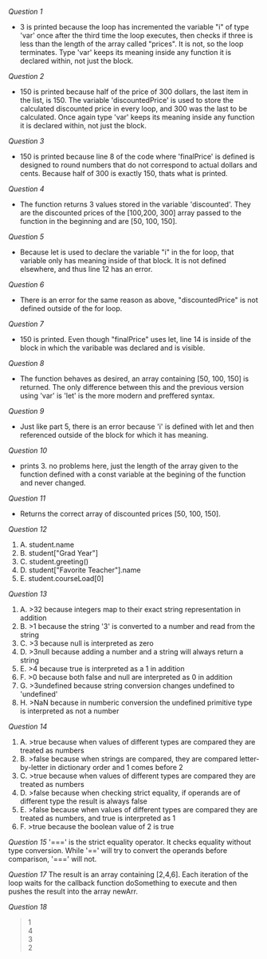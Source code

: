 *Question 1*
- 3 is printed because the loop has incremented the variable "i" of type 'var' once after the third time the loop executes, then checks if three is less than the length of the array called "prices".  It is not, so the loop terminates.  Type 'var' keeps its meaning inside any function it is declared within, not just the block.

*Question 2*
- 150 is printed because half of the price of 300 dollars, the last item in the list, is 150.  The variable 'discountedPrice' is used to store the calculated discounted price in every loop, and 300 was the last to be calculated.  Once again type 'var' keeps its meaning inside any function it is declared within, not just the block.

*Question 3*
- 150 is printed because line 8 of the code where 'finalPrice' is defined is designed to round numbers that do not correspond to actual dollars and cents.  Because half of 300 is exactly 150, thats what is printed.

*Question 4* 
- The function returns 3 values stored in the variable 'discounted'.  They are the discounted prices of the [100,200, 300] array passed to the function in the beginning and are [50, 100, 150].

*Question 5* 
- Because let is used to declare the variable "i" in the for loop, that variable only has meaning inside of that block.  It is not defined elsewhere, and thus line 12 has an error.

*Question 6* 
- There is an error for the same reason as above, "discountedPrice" is not defined outside of the for loop.

*Question 7* 
- 150 is printed.  Even though "finalPrice" uses let, line 14 is inside of the block in which the varibable was declared and is visible.

*Question 8* 
- The function behaves as desired, an array containing [50, 100, 150] is returned.  The only difference between this and the previous version using 'var' is 'let' is the more modern and preffered syntax.

*Question 9* 
- Just like part 5, there is an error because 'i' is defined with let and then referenced outside of the block for which it has meaning.

*Question 10*
- prints 3.  no problems here, just the length of the array given to the function defined with a const variable at the begining of the function and never changed.

*Question 11* 
- Returns the correct array of discounted prices [50, 100, 150].

*Question 12*
1. A. student.name
2. B. student["Grad Year"]
3. C. student.greeting()
4. D. student["Favorite Teacher"].name
5. E. student.courseLoad[0]

*Question 13*
1. A. >32 because integers map to their exact string representation in addition
2. B. >1 because the string '3' is converted to a number and read from the string
3. C. >3 because null is interpreted as zero
4. D. >3null because adding a number and a string will always return a string
5. E. >4 because true is interpreted as a 1 in addition
6. F. >0 because both false and null are interpreted as 0 in addition
7. G. >3undefined because string conversion changes undefined to 'undefined'
8. H. >NaN because in numberic conversion the undefined primitive type is interpreted as not a number

*Question 14*
1. A. >true because when values of different types are compared they are treated as numbers
2. B. >false because when strings are compared, they are compared letter-by-letter in dictionary order and 1 comes before 2
3. C. >true because when values of different types are compared they are treated as numbers
4. D. >false because when checking strict equality, if operands are of different type the result is always false
5. E. >false because when values of different types are compared they are treated as numbers, and true is interpreted as 1
6. F. >true because the boolean value of 2 is true
   
*Question 15*
'===' is the strict equality operator.  It checks equality without type conversion.  While '==' will try to convert the operands before comparison, '===' will not.

*Question 17*
The result is an array containing [2,4,6].  Each iteration of the loop waits for the callback function doSomething to execute and then pushes the result into the array newArr.

*Question 18*
>1 \
>4 \
>3 \
>2 


